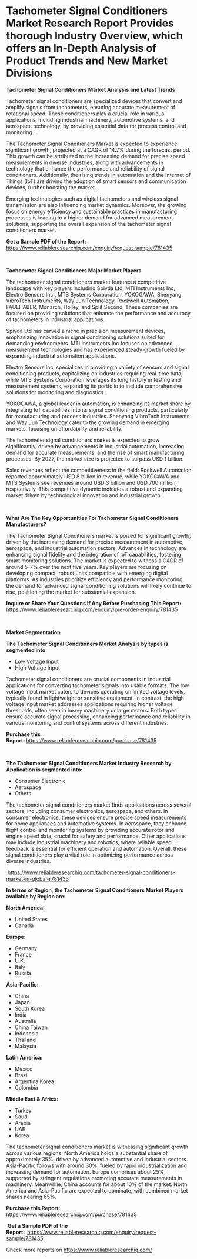 <p><h1>Tachometer Signal Conditioners Market Research Report Provides thorough Industry Overview, which offers an In-Depth Analysis of Product Trends and New Market Divisions</h1></p><p><strong>Tachometer Signal Conditioners Market Analysis and Latest Trends</strong></p>
<p><p>Tachometer signal conditioners are specialized devices that convert and amplify signals from tachometers, ensuring accurate measurement of rotational speed. These conditioners play a crucial role in various applications, including industrial machinery, automotive systems, and aerospace technology, by providing essential data for process control and monitoring.</p><p>The Tachometer Signal Conditioners Market is expected to experience significant growth, projected at a CAGR of 14.7% during the forecast period. This growth can be attributed to the increasing demand for precise speed measurements in diverse industries, along with advancements in technology that enhance the performance and reliability of signal conditioners. Additionally, the rising trends in automation and the Internet of Things (IoT) are driving the adoption of smart sensors and communication devices, further boosting the market.</p><p>Emerging technologies such as digital tachometers and wireless signal transmission are also influencing market dynamics. Moreover, the growing focus on energy efficiency and sustainable practices in manufacturing processes is leading to a higher demand for advanced measurement solutions, supporting the overall expansion of the tachometer signal conditioners market.</p></p>
<p><strong>Get a Sample PDF of the Report:&nbsp;</strong> <a href="https://www.reliableresearchiq.com/enquiry/request-sample/781435?utm_campaign=1720&utm_medium=2&utm_source=Github&utm_content=ia&utm_term=30122024&utm_id=tachometer-signal-conditioners">https://www.reliableresearchiq.com/enquiry/request-sample/781435</a></p>
<p>&nbsp;</p>
<p><strong>Tachometer Signal Conditioners Major Market Players</strong></p>
<p><p>The tachometer signal conditioners market features a competitive landscape with key players including Spiyda Ltd, MTI Instruments Inc, Electro Sensors Inc., MTS Systems Corporation, YOKOGAWA, Shenyang VibroTech Instruments, Way Jun Technology, Rockwell Automation, FAULHABER, Monarch, Holley, and Split Second. These companies are focused on providing solutions that enhance the performance and accuracy of tachometers in industrial applications.</p><p>Spiyda Ltd has carved a niche in precision measurement devices, emphasizing innovation in signal conditioning solutions suited for demanding environments. MTI Instruments Inc focuses on advanced measurement technologies and has experienced steady growth fueled by expanding industrial automation applications. </p><p>Electro Sensors Inc. specializes in providing a variety of sensors and signal conditioning products, capitalizing on industries requiring real-time data, while MTS Systems Corporation leverages its long history in testing and measurement systems, expanding its portfolio to include comprehensive solutions for monitoring and diagnostics.</p><p>YOKOGAWA, a global leader in automation, is enhancing its market share by integrating IoT capabilities into its signal conditioning products, particularly for manufacturing and process industries. Shenyang VibroTech Instruments and Way Jun Technology cater to the growing demand in emerging markets, focusing on affordability and reliability.</p><p>The tachometer signal conditioners market is expected to grow significantly, driven by advancements in industrial automation, increasing demand for accurate measurements, and the rise of smart manufacturing processes. By 2027, the market size is projected to surpass USD 1 billion.</p><p>Sales revenues reflect the competitiveness in the field: Rockwell Automation reported approximately USD 8 billion in revenue, while YOKOGAWA and MTS Systems see revenues around USD 3 billion and USD 700 million, respectively. This competitive dynamic indicates a robust and expanding market driven by technological innovation and industrial growth.</p></p>
<p>&nbsp;</p>
<p><strong>What Are The Key Opportunities For Tachometer Signal Conditioners Manufacturers?</strong></p>
<p><p>The Tachometer Signal Conditioners market is poised for significant growth, driven by the increasing demand for precise measurement in automotive, aerospace, and industrial automation sectors. Advances in technology are enhancing signal fidelity and the integration of IoT capabilities, fostering smart monitoring solutions. The market is expected to witness a CAGR of around 5-7% over the next five years. Key players are focusing on developing compact, robust units compatible with emerging digital platforms. As industries prioritize efficiency and performance monitoring, the demand for advanced signal conditioning solutions will likely continue to rise, positioning the market for substantial expansion.</p></p>
<p><strong>Inquire or Share Your Questions If Any Before Purchasing This Report:</strong> <a href="https://www.reliableresearchiq.com/enquiry/pre-order-enquiry/781435?utm_campaign=1720&utm_medium=2&utm_source=Github&utm_content=ia&utm_term=30122024&utm_id=tachometer-signal-conditioners">https://www.reliableresearchiq.com/enquiry/pre-order-enquiry/781435</a></p>
<p>&nbsp;</p>
<p><strong>Market Segmentation</strong></p>
<p><strong>The Tachometer Signal Conditioners Market Analysis by types is segmented into:</strong></p>
<p><ul><li>Low Voltage Input</li><li>High Voltage Input</li></ul></p>
<p><p>Tachometer signal conditioners are crucial components in industrial applications for converting tachometer signals into usable formats. The low voltage input market caters to devices operating on limited voltage levels, typically found in lightweight or sensitive equipment. In contrast, the high voltage input market addresses applications requiring higher voltage thresholds, often seen in heavy machinery or large motors. Both types ensure accurate signal processing, enhancing performance and reliability in various monitoring and control systems across different industries.</p></p>
<p><strong>Purchase this Report:&nbsp;</strong><a href="https://www.reliableresearchiq.com/purchase/781435?utm_campaign=1720&utm_medium=2&utm_source=Github&utm_content=ia&utm_term=30122024&utm_id=tachometer-signal-conditioners">https://www.reliableresearchiq.com/purchase/781435</a></p>
<p>&nbsp;</p>
<p><strong>The Tachometer Signal Conditioners Market Industry Research by Application is segmented into:</strong></p>
<p><ul><li>Consumer Electronic</li><li>Aerospace</li><li>Others</li></ul></p>
<p><p>The tachometer signal conditioners market finds applications across several sectors, including consumer electronics, aerospace, and others. In consumer electronics, these devices ensure precise speed measurements for home appliances and automotive systems. In aerospace, they enhance flight control and monitoring systems by providing accurate rotor and engine speed data, crucial for safety and performance. Other applications may include industrial machinery and robotics, where reliable speed feedback is essential for efficient operation and automation. Overall, these signal conditioners play a vital role in optimizing performance across diverse industries.</p></p>
<p><a href="https://www.reliableresearchiq.com/tachometer-signal-conditioners-market-in-global-r781435?utm_campaign=1720&utm_medium=2&utm_source=Github&utm_content=ia&utm_term=30122024&utm_id=tachometer-signal-conditioners">&nbsp;https://www.reliableresearchiq.com/tachometer-signal-conditioners-market-in-global-r781435</a></p>
<p><strong>In terms of Region, the Tachometer Signal Conditioners Market Players available by Region are:</strong></p>
<p>
    <p> <strong> North America: </strong>
        <ul>
            <li>United States</li>
            <li>Canada</li>
        </ul>
        </p> 
    <p> <strong> Europe: </strong>
        <ul>
            <li>Germany</li>
            <li>France</li>
            <li>U.K.</li>
            <li>Italy</li>
            <li>Russia</li>
        </ul>
        </p> 
    <p> <strong> Asia-Pacific: </strong>
        <ul>
            <li>China</li>
            <li>Japan</li>
            <li>South Korea</li>
            <li>India</li>
            <li>Australia</li>
            <li>China Taiwan</li>
            <li>Indonesia</li>
            <li>Thailand</li>
            <li>Malaysia</li>
        </ul>
        </p> 
    <p> <strong> Latin America: </strong>
        <ul>
            <li>Mexico</li>
            <li>Brazil</li>
            <li>Argentina Korea</li>
            <li>Colombia</li>
        </ul>
        </p> 
    <p> <strong> Middle East & Africa: </strong>
        <ul>
            <li>Turkey</li>
            <li>Saudi</li>
            <li>Arabia</li>
            <li>UAE</li>
            <li>Korea</li>
        </ul>
    </p>
    </p>
<p><p>The tachometer signal conditioners market is witnessing significant growth across various regions. North America holds a substantial share of approximately 35%, driven by advanced automotive and industrial sectors. Asia-Pacific follows with around 30%, fueled by rapid industrialization and increasing demand for automation. Europe comprises about 25%, supported by stringent regulations promoting accurate measurements in machinery. Meanwhile, China accounts for about 10% of the market. North America and Asia-Pacific are expected to dominate, with combined market shares nearing 65%.</p></p>
<p><strong>Purchase this Report: </strong><a href="https://www.reliableresearchiq.com/purchase/781435?utm_campaign=1720&utm_medium=2&utm_source=Github&utm_content=ia&utm_term=30122024&utm_id=tachometer-signal-conditioners">https://www.reliableresearchiq.com/purchase/781435</a></p>
<p>&nbsp;<strong>Get a Sample PDF of the Report:&nbsp;&nbsp;</strong><a href="https://www.reliableresearchiq.com/enquiry/request-sample/781435?utm_campaign=1720&utm_medium=2&utm_source=Github&utm_content=ia&utm_term=30122024&utm_id=tachometer-signal-conditioners">https://www.reliableresearchiq.com/enquiry/request-sample/781435</a></p>
<p><strong></strong></p>
<p>Check more reports on <a href="https://www.reliableresearchiq.com/?utm_campaign=1720&utm_medium=2&utm_source=Github&utm_content=ia&utm_term=30122024&utm_id=tachometer-signal-conditioners">https://www.reliableresearchiq.com/</a></p>